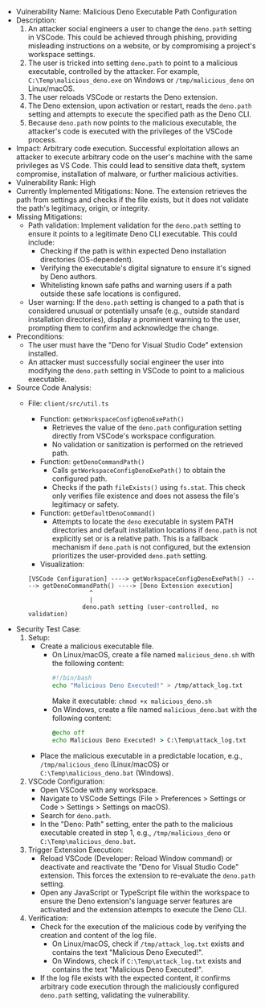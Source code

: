 - Vulnerability Name: Malicious Deno Executable Path Configuration
- Description:
    1. An attacker social engineers a user to change the `deno.path` setting in VSCode. This could be achieved through phishing, providing misleading instructions on a website, or by compromising a project's workspace settings.
    2. The user is tricked into setting `deno.path` to point to a malicious executable, controlled by the attacker. For example, `C:\Temp\malicious_deno.exe` on Windows or `/tmp/malicious_deno` on Linux/macOS.
    3. The user reloads VSCode or restarts the Deno extension.
    4. The Deno extension, upon activation or restart, reads the `deno.path` setting and attempts to execute the specified path as the Deno CLI.
    5. Because `deno.path` now points to the malicious executable, the attacker's code is executed with the privileges of the VSCode process.
- Impact: Arbitrary code execution. Successful exploitation allows an attacker to execute arbitrary code on the user's machine with the same privileges as VS Code. This could lead to sensitive data theft, system compromise, installation of malware, or further malicious activities.
- Vulnerability Rank: High
- Currently Implemented Mitigations: None. The extension retrieves the path from settings and checks if the file exists, but it does not validate the path's legitimacy, origin, or integrity.
- Missing Mitigations:
    - Path validation: Implement validation for the `deno.path` setting to ensure it points to a legitimate Deno CLI executable. This could include:
        - Checking if the path is within expected Deno installation directories (OS-dependent).
        - Verifying the executable's digital signature to ensure it's signed by Deno authors.
        - Whitelisting known safe paths and warning users if a path outside these safe locations is configured.
    - User warning: If the `deno.path` setting is changed to a path that is considered unusual or potentially unsafe (e.g., outside standard installation directories), display a prominent warning to the user, prompting them to confirm and acknowledge the change.
- Preconditions:
    - The user must have the "Deno for Visual Studio Code" extension installed.
    - An attacker must successfully social engineer the user into modifying the `deno.path` setting in VSCode to point to a malicious executable.
- Source Code Analysis:
    - File: `client/src/util.ts`
        - Function: `getWorkspaceConfigDenoExePath()`
            - Retrieves the value of the `deno.path` configuration setting directly from VSCode's workspace configuration.
            - No validation or sanitization is performed on the retrieved path.
        - Function: `getDenoCommandPath()`
            - Calls `getWorkspaceConfigDenoExePath()` to obtain the configured path.
            - Checks if the path `fileExists()` using `fs.stat`. This check only verifies file existence and does not assess the file's legitimacy or safety.
        - Function: `getDefaultDenoCommand()`
            - Attempts to locate the `deno` executable in system PATH directories and default installation locations if `deno.path` is not explicitly set or is a relative path. This is a fallback mechanism if `deno.path` is not configured, but the extension prioritizes the user-provided `deno.path` setting.
        - Visualization:

        ```
        [VSCode Configuration] ----> getWorkspaceConfigDenoExePath() ----> getDenoCommandPath() ----> [Deno Extension execution]
                         ^
                         |
                       deno.path setting (user-controlled, no validation)
        ```
- Security Test Case:
    1. Setup:
        - Create a malicious executable file.
            - On Linux/macOS, create a file named `malicious_deno.sh` with the following content:
              ```bash
              #!/bin/bash
              echo "Malicious Deno Executed!" > /tmp/attack_log.txt
              ```
              Make it executable: `chmod +x malicious_deno.sh`
            - On Windows, create a file named `malicious_deno.bat` with the following content:
              ```bat
              @echo off
              echo Malicious Deno Executed! > C:\Temp\attack_log.txt
              ```
        - Place the malicious executable in a predictable location, e.g., `/tmp/malicious_deno` (Linux/macOS) or `C:\Temp\malicious_deno.bat` (Windows).
    2. VSCode Configuration:
        - Open VSCode with any workspace.
        - Navigate to VSCode Settings (File > Preferences > Settings or Code > Settings > Settings on macOS).
        - Search for `deno.path`.
        - In the "Deno: Path" setting, enter the path to the malicious executable created in step 1, e.g., `/tmp/malicious_deno` or `C:\Temp\malicious_deno.bat`.
    3. Trigger Extension Execution:
        - Reload VSCode (Developer: Reload Window command) or deactivate and reactivate the "Deno for Visual Studio Code" extension. This forces the extension to re-evaluate the `deno.path` setting.
        - Open any JavaScript or TypeScript file within the workspace to ensure the Deno extension's language server features are activated and the extension attempts to execute the Deno CLI.
    4. Verification:
        - Check for the execution of the malicious code by verifying the creation and content of the log file.
            - On Linux/macOS, check if `/tmp/attack_log.txt` exists and contains the text "Malicious Deno Executed!".
            - On Windows, check if `C:\Temp\attack_log.txt` exists and contains the text "Malicious Deno Executed!".
        - If the log file exists with the expected content, it confirms arbitrary code execution through the maliciously configured `deno.path` setting, validating the vulnerability.
